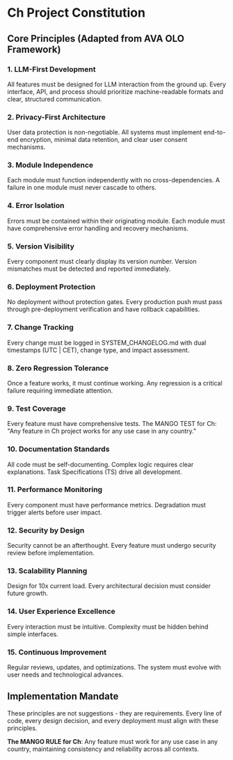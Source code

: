 # Ch Project Constitution

## Core Principles (Adapted from AVA OLO Framework)

### 1. LLM-First Development
All features must be designed for LLM interaction from the ground up. Every interface, API, and process should prioritize machine-readable formats and clear, structured communication.

### 2. Privacy-First Architecture
User data protection is non-negotiable. All systems must implement end-to-end encryption, minimal data retention, and clear user consent mechanisms.

### 3. Module Independence
Each module must function independently with no cross-dependencies. A failure in one module must never cascade to others.

### 4. Error Isolation
Errors must be contained within their originating module. Each module must have comprehensive error handling and recovery mechanisms.

### 5. Version Visibility
Every component must clearly display its version number. Version mismatches must be detected and reported immediately.

### 6. Deployment Protection
No deployment without protection gates. Every production push must pass through pre-deployment verification and have rollback capabilities.

### 7. Change Tracking
Every change must be logged in SYSTEM_CHANGELOG.md with dual timestamps (UTC | CET), change type, and impact assessment.

### 8. Zero Regression Tolerance
Once a feature works, it must continue working. Any regression is a critical failure requiring immediate attention.

### 9. Test Coverage
Every feature must have comprehensive tests. The MANGO TEST for Ch: "Any feature in Ch project works for any use case in any country."

### 10. Documentation Standards
All code must be self-documenting. Complex logic requires clear explanations. Task Specifications (TS) drive all development.

### 11. Performance Monitoring
Every component must have performance metrics. Degradation must trigger alerts before user impact.

### 12. Security by Design
Security cannot be an afterthought. Every feature must undergo security review before implementation.

### 13. Scalability Planning
Design for 10x current load. Every architectural decision must consider future growth.

### 14. User Experience Excellence
Every interaction must be intuitive. Complexity must be hidden behind simple interfaces.

### 15. Continuous Improvement
Regular reviews, updates, and optimizations. The system must evolve with user needs and technological advances.

## Implementation Mandate

These principles are not suggestions - they are requirements. Every line of code, every design decision, and every deployment must align with these principles.

**The MANGO RULE for Ch**: Any feature must work for any use case in any country, maintaining consistency and reliability across all contexts.